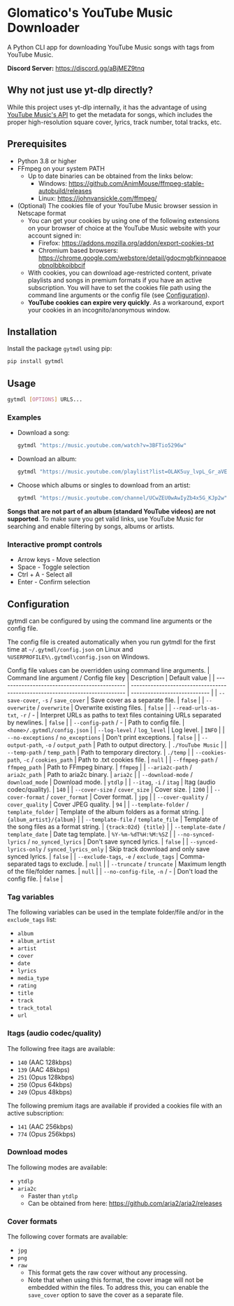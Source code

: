 # Glomatico's YouTube Music Downloader
A Python CLI app for downloading YouTube Music songs with tags from YouTube Music.

**Discord Server:** https://discord.gg/aBjMEZ9tnq

## Why not just use yt-dlp directly?
While this project uses yt-dlp internally, it has the advantage of using [YouTube Music's API](https://github.com/sigma67/ytmusicapi) to get the metadata for songs, which includes the proper high-resolution square cover, lyrics, track number, total tracks, etc.

## Prerequisites
* Python 3.8 or higher
* FFmpeg on your system PATH
    * Up to date binaries can be obtained from the links below:
        * Windows: https://github.com/AnimMouse/ffmpeg-stable-autobuild/releases
        * Linux: https://johnvansickle.com/ffmpeg/
* (Optional) The cookies file of your YouTube Music browser session in Netscape format
    * You can get your cookies by using one of the following extensions on your browser of choice at the YouTube Music website with your account signed in:
        * Firefox: https://addons.mozilla.org/addon/export-cookies-txt
        * Chromium based browsers: https://chrome.google.com/webstore/detail/gdocmgbfkjnnpapoeobnolbbkoibbcif
    * With cookies, you can download age-restricted content, private playlists and songs in premium formats if you have an active subscription. You will have to set the cookies file path using the command line arguments or the config file (see [Configuration](#configuration)).
    * **YouTube cookies can expire very quickly**. As a workaround, export your cookies in an incognito/anonymous window.
  
## Installation
Install the package `gytmdl` using pip:
```bash
pip install gytmdl
```

## Usage
```bash
gytmdl [OPTIONS] URLS...
```

### Examples
* Download a song:
    ```bash
    gytmdl "https://music.youtube.com/watch?v=3BFTio5296w"
    ```
* Download an album:
    ```bash
    gytmdl "https://music.youtube.com/playlist?list=OLAK5uy_lvpL_Gr_aVEq-LaivwJaSK5EbFd4HeamM"
    ```
* Choose which albums or singles to download from an artist:
    ```bash
    gytmdl "https://music.youtube.com/channel/UCwZEU0wAwIyZb4x5G_KJp2w"
    ```

**Songs that are not part of an album (standard YouTube videos) are not supported**. To make sure you get valid links, use YouTube Music for searching and enable filtering by songs, albums or artists.

### Interactive prompt controls
* Arrow keys - Move selection
* Space - Toggle selection
* Ctrl + A - Select all
* Enter - Confirm selection

## Configuration
gytmdl can be configured by using the command line arguments or the config file.

The config file is created automatically when you run gytmdl for the first time at `~/.gytmdl/config.json` on Linux and `%USERPROFILE%\.gytmdl\config.json` on Windows.

Config file values can be overridden using command line arguments.
| Command line argument / Config file key       | Description                                                                  | Default value                |
| --------------------------------------------- | ---------------------------------------------------------------------------- | ---------------------------- |
| `--save-cover`, `-s` / `save_cover`           | Save cover as a separate file.                                               | `false`                      |
| `--overwrite` / `overwrite`                   | Overwrite existing files.                                                    | `false`                      |
| `--read-urls-as-txt`, `-r` / -                | Interpret URLs as paths to text files containing URLs separated by newlines. | `false`                      |
| `--config-path` / -                           | Path to config file.                                                         | `<home>/.gytmdl/config.json` |
| `--log-level` / `log_level`                   | Log level.                                                                   | `INFO`                       |
| `--no-exceptions` / `no_exceptions`           | Don't print exceptions.                                                      | `false`                      |
| `--output-path`, `-o` / `output_path`         | Path to output directory.                                                    | `./YouTube Music`            |
| `--temp-path` / `temp_path`                   | Path to temporary directory.                                                 | `./temp`                     |
| `--cookies-path`, `-c` / `cookies_path`       | Path to .txt cookies file.                                                   | `null`                       |
| `--ffmpeg-path` / `ffmpeg_path`               | Path to FFmpeg binary.                                                       | `ffmpeg`                     |
| `--aria2c-path` / `aria2c_path`               | Path to aria2c binary.                                                       | `aria2c`                     |
| `--download-mode` / `download_mode`           | Download mode.                                                               | `ytdlp`                      |
| `--itag`, `-i` / `itag`                       | Itag (audio codec/quality).                                                  | `140`                        |
| `--cover-size` / `cover_size`                 | Cover size.                                                                  | `1200`                       |
| `--cover-format` / `cover_format`             | Cover format.                                                                | `jpg`                        |
| `--cover-quality` / `cover_quality`           | Cover JPEG quality.                                                          | `94`                         |
| `--template-folder` / `template_folder`       | Template of the album folders as a format string.                            | `{album_artist}/{album}`     |
| `--template-file` / `template_file`           | Template of the song files as a format string.                               | `{track:02d} {title}`        |
| `--template-date` / `template_date`           | Date tag template.                                                           | `%Y-%m-%dT%H:%M:%SZ`         |
| `--no-synced-lyrics` / `no_synced_lyrics`     | Don't save synced lyrics.                                                    | `false`                      |
| `--synced-lyrics-only` / `synced_lyrics_only` | Skip track download and only save synced lyrics.                             | `false`                      |
| `--exclude-tags`, `-e` / `exclude_tags`       | Comma-separated tags to exclude.                                             | `null`                       |
| `--truncate` / `truncate`                     | Maximum length of the file/folder names.                                     | `null`                       |
| `--no-config-file`, `-n` / -                  | Don't load the config file.                                                  | `false`                      |

### Tag variables
The following variables can be used in the template folder/file and/or in the `exclude_tags` list:
- `album`
- `album_artist`
- `artist`
- `cover`
- `date`
- `lyrics`
- `media_type`
- `rating`
- `title`
- `track`
- `track_total`
- `url`

### Itags (audio codec/quality)
The following free itags are available:
* `140` (AAC 128kbps)
* `139` (AAC 48kbps)
* `251` (Opus 128kbps)
* `250` (Opus 64kbps)
* `249` (Opus 48kbps)
  
The following premium itags are available if provided a cookies file with an active subscription:
* `141` (AAC 256kbps)
* `774` (Opus 256kbps)

### Download modes
The following modes are available:
* `ytdlp`
* `aria2c`
    * Faster than `ytdlp`
    * Can be obtained from here: https://github.com/aria2/aria2/releases

### Cover formats
The following cover formats are available:
* `jpg`
* `png`
* `raw`
    * This format gets the raw cover without any processing.
    * Note that when using this format, the cover image will not be embedded within the files. To address this, you can enable the `save_cover` option to save the cover as a separate file.

